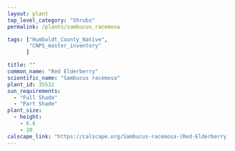 ```yaml
---
layout: plant                                                              
top_level_category: "Shrubs"
permalink: /plants/sambucus_racemosa

tags: ["Humboldt_County_Native",
       "CNPS_master_inventory"
      ]

title: ""
common_name: "Red Elderberry"
scientific_name: "Sambucus racemosa"
plant_id: 35532
sun_requirements:
  - "Full Shade"
  - "Part Shade"
plant_size:
  - height: 
    - 6.6
    - 20
calscape_link: "https://calscape.org/Sambucus-racemosa-(Red-Elderberry)"
---
```


